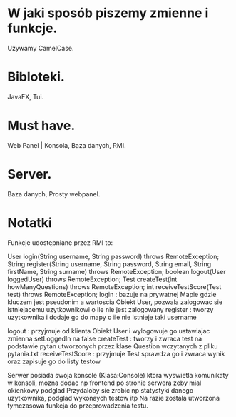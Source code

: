 # W jaki sposób piszemy zmienne i funkcje.
Używamy CamelCase.

# Bibloteki.
JavaFX,
Tui.

# Must have.
Web Panel | Konsola, 
Baza danych, 
RMI.

# Server.
Baza danych,
Prosty webpanel.

# Notatki
Funkcje udostępniane przez RMI to:

User login(String username, String password) throws RemoteException;
String register(String username, String password, String email, String firstName, String surname) throws RemoteException;
boolean logout(User loggedUser) throws RemoteException;
Test createTest(int howManyQuestions) throws RemoteException;
int receiveTestScore(Test test) throws RemoteException;
login : bazuje na prywatnej Mapie gdzie kluczem jest pseudonim a wartoscia Obiekt User, pozwala zalogowac sie istniejacemu uzytkownikowi o ile nie jest zalogowany
register : tworzy uzytkownika i dodaje go do mapy o ile nie istnieje taki username

logout : przyjmuje od klienta Obiekt User i wylogowuje go ustawiajac zmienna setLoggedIn na false
createTest : tworzy i zwraca test na podstawie pytan utworzonych przez klase Question wczytanych z pliku pytania.txt
receiveTestScore : przyjmuje Test sprawdza go i zwraca wynik oraz zapisuje go do listy testow

Serwer posiada swoja konsole (Klasa:Console) ktora wyswietla komunikaty w konsoli, mozna dodac np frontend po stronie serwera zeby mial okienkowy podglad
Przydaloby sie zrobic np statystyki danego uzytkownika, podglad wykonaych testow itp
Na razie zostala utworzona tymczasowa funkcja do przeprowadzenia testu.
